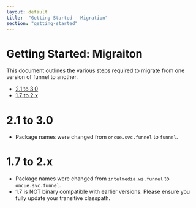 ```yaml
---
layout: default
title:  "Getting Started - Migration"
section: "getting-started"
---
```


# Getting Started: Migraiton

This document outlines the various steps required to migrate from one version of funnel to another.

* [2.1 to 3.0](#21to30)
* [1.7 to 2.x](#17to20)

<a name="21to30"></a>

# 2.1 to 3.0

* Package names were changed from `oncue.svc.funnel` to `funnel`.


<a name="17to20"></a>

# 1.7 to 2.x

* Package names were changed from `intelmedia.ws.funnel` to `oncue.svc.funnel`.
* 1.7 is NOT binary compatible with earlier versions. Please ensure you fully update your transitive classpath.
